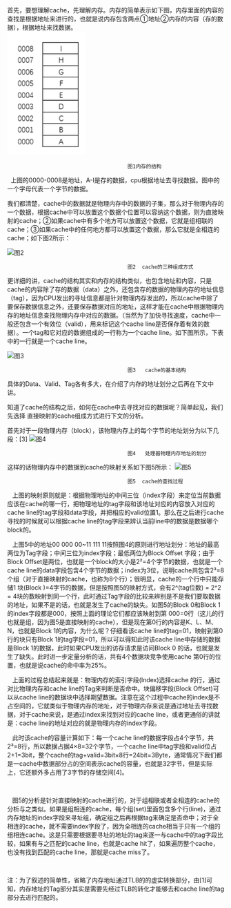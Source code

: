 首先，要想理解cache，先理解内存。内存的简单表示如下图，内存里面的内容的查找是根据地址来进行的，也就是说内存包含两点①地址②内存的内容（存的数据），根据地址来找数据。  
![图1](https://raw.githubusercontent.com/Flanders-Scarlett/ichw/master/TIM%E6%88%AA%E5%9B%BE20181008103641.png)


                                           图1内存的结构

   上图的0000-0008是地址，A-I是存的数据，cpu根据地址去寻找数据。图中的一个字母代表一个字节的数据。    

 我们都清楚，cache中的数据就是物理内存中的数据的子集，那么对于物理内存的一个数据，根据cache中可以放置这个数据个位置可以容纳这个数据，则为直接映射的cache；②如果cache中有多个地方可以放置这个数据，它就是组相联的cache；③如果cache中的任何地方都可以放置这个数据，那么它就是全相连的cache；如下图2所示： 
    
    
![图2](https://pic3.zhimg.com/80/v2-7d6ae0a0629fddd89d947ee5567d075e_hd.jpg)


                                           图2  cache的三种组成方式

   更详细的讲，cache的结构其实和内存的结构类似，也包含地址和内容，只是cache的内容除了存的数据（data）之外，还包含存的数据的物理内存的地址信息（tag），因为CPU发出的寻址信息都是针对物理内存发出的，所以cache中除了要保存数据信息之外，还要保存数据对应的地址，这样才能在cache中根据物理内存的地址信息查找物理内存中对应的数据。（当然为了加快寻找速度，cache中一般还包含一个有效位（valid），用来标记这个cache line是否保存着有效的数据）。一个tag和它对应的数据组成的一行称为一个cache line。如下图所示，下表中的一行就是一个cache line。
    
    
![图3](https://img-blog.csdn.net/20171123110419140)


                                           图3   cache的基本结构

具体的Data、Valid、Tag各有多大，在介绍了内存的地址划分之后再在下文中讲。

知道了cache的结构之后，如何在cache中去寻找对应的数据呢？简单起见，我们先选择 直接映射的cache组成方式进行下文的分析。

首先对于一段物理内存（block），该物理内存上的每个字节的地址划分为以下几段：[3]
![图4](https://img-blog.csdn.net/20171123144706226)


                                           图4   处理器物理内存地址的划分

这样的话物理内存中的数据到cache的映射关系如下图5所示：
![图5](https://img-blog.csdn.net/20171123144810407)


                                           图5  cache的查找过程

   上图的映射原则就是：根据物理地址的中间三位（index字段）来定位当前数据应该在cache的哪一行，把物理地址的tag字段和该地址对应的内容放入对应的cache line的tag字段和data字段，并把相应的valid位置1。那么在之后进行cache寻找的时候就可以根据cache line的tag字段来辨认当前line中的数据是数据哪个block的。

   上图5中的地址00 000 00~11 111 11按照图4的原则进行地址划分：地址的最高两位为Tag字段；中间三位为index字段；最低两位为Block Offset 字段；由于Block Offset是两位，也就是一个block的大小是2²=4个字节的数据，也就是一个cache line的data字段包含4个字节的数据；index为3位，说明cache共包含2³=8个组（对于直接映射的cache，也称为8个行）；很明显，cache的一个行中只能存储1 块(Block )=4字节的数据，但是按照图5的映射方式，会有2^(tag位数) = 2^2 = 4块的数映射到同一个行，此时通过Tag字段的比较来辨别是不是我们要取数据的地址，如果不是的话，也就是发生了cache的缺失。如图5的Block 0和Block 1的index字段都是000，按照上面的理论它们都应该映射到第 000=0行（这儿的行也就是组，因为图5是直接映射的cache），但是现在第0行的内容是K、L、M、N，也就是Block 1的内容，为什么呢？仔细看该cache line的tag=01，映射到第0行的块只有Block 1的tag字段=01，所以可以得知此时该cache line中存储的数据是Block 1的数据，此时如果CPU发出的访存请求是访问Block 0 的话，也就是发生了缺失。此时进一步定量分析的话，共有4个数据块竞争使用cache 第0行的位置，也就是说cache的命中率为25%。

   上面的过程总结起来就是：物理内存的索引字段(Index)选择cache 的行，通过对比物理内存和cache line的Tag来判断是否命中。块偏移字段(Block Offset)可以从cache line的数据块中选择期望数据。注意在这个过程中cache的index是不占空间的，它就类似于物理内存的地址，对于物理内存来说是通过地址去寻找数据，对于cache来说，是通过index来找到对应的cache line，或者更通俗的讲就是：cache line的地址对应的就是物理内存的index字段。

   此时该cache的容量计算如下：每一个cache line的数据字段占4个字节，共2³=8行，所以数据占据4×8=32个字节，一个cache line中tag字段和valid位占2+1=3bit，整个cache的tag+valid=3bit×8行=24bit=3Byte，通常情况下我们都是一cache中数据部分占的空间表示cache的容量，也就是32字节，但是实际上，它还额外多占用了3字节的存储空间[4]。

 

   图5的分析是针对直接映射的cache进行的，对于组相联或者全相连的cache的分析与之类似。如果是组相连的cache，每个组(set)里面包含多个行(line)，通过内存地址的index字段来寻址组，确定组之后再根据tag来确定是否命中；对于全相连的cache，就不需要index字段了，因为全相连的cache相当于只有一个组的组相连cache。这是只需要根据要寻址的地址的tag来逐一与cache中的tag字段比较，如果有与之匹配的cache line，也就是cache hit了，如果遍历整个cache，也没有找到匹配的cache line，那就是cache miss了。

 

注：为了叙述的简单性，省略了内存地址通过TLB的的虚实转换部分，由[1]可知，内存地址的Tag部分其实是需要先经过TLB的转化才能够去和cache line的tag部分去进行匹配的。
